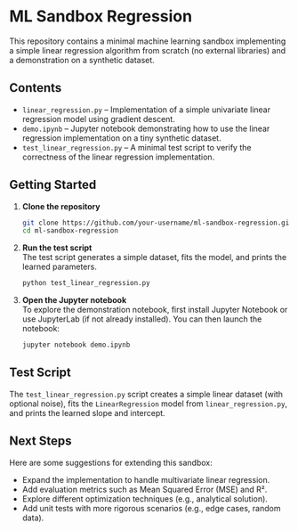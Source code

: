 # ML Sandbox Regression

This repository contains a minimal machine learning sandbox implementing a simple linear regression algorithm from scratch (no external libraries) and a demonstration on a synthetic dataset.

## Contents

- `linear_regression.py` – Implementation of a simple univariate linear regression model using gradient descent.
- `demo.ipynb` – Jupyter notebook demonstrating how to use the linear regression implementation on a tiny synthetic dataset.
- `test_linear_regression.py` – A minimal test script to verify the correctness of the linear regression implementation.

## Getting Started

1. **Clone the repository**  
   ```bash
   git clone https://github.com/your-username/ml-sandbox-regression.git
   cd ml-sandbox-regression
   ```

2. **Run the test script**  
   The test script generates a simple dataset, fits the model, and prints the learned parameters.  
   ```bash
   python test_linear_regression.py
   ```

3. **Open the Jupyter notebook**  
   To explore the demonstration notebook, first install Jupyter Notebook or use JupyterLab (if not already installed). You can then launch the notebook:
   ```bash
   jupyter notebook demo.ipynb
   ```

## Test Script

The `test_linear_regression.py` script creates a simple linear dataset (with optional noise), fits the `LinearRegression` model from `linear_regression.py`, and prints the learned slope and intercept.

## Next Steps

Here are some suggestions for extending this sandbox:
- Expand the implementation to handle multivariate linear regression.
- Add evaluation metrics such as Mean Squared Error (MSE) and R².
- Explore different optimization techniques (e.g., analytical solution).
- Add unit tests with more rigorous scenarios (e.g., edge cases, random data).
